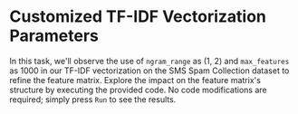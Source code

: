# Customized TF-IDF Vectorization Parameters

In this task, we'll observe the use of `ngram_range` as (1, 2) and `max_features` as 1000 in our TF-IDF vectorization on the SMS Spam Collection dataset to refine the feature matrix. Explore the impact on the feature matrix's structure by executing the provided code. No code modifications are required; simply press `Run` to see the results.